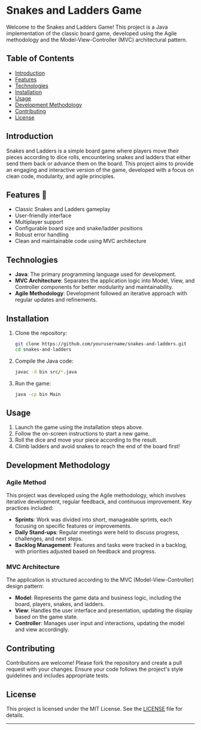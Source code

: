 # Snakes and Ladders Game

Welcome to the Snakes and Ladders Game! This project is a Java implementation of the classic board game, developed using the Agile methodology and the Model-View-Controller (MVC) architectural pattern.

## Table of Contents

- [Introduction](#introduction)
- [Features](#features)
- [Technologies](#technologies)
- [Installation](#installation)
- [Usage](#usage)
- [Development Methodology](#development-methodology)
- [Contributing](#contributing)
- [License](#license)

## Introduction

Snakes and Ladders is a simple board game where players move their pieces according to dice rolls, encountering snakes and ladders that either send them back or advance them on the board. This project aims to provide an engaging and interactive version of the game, developed with a focus on clean code, modularity, and agile principles.

## Features 🚀

- Classic Snakes and Ladders gameplay
- User-friendly interface
- Multiplayer support
- Configurable board size and snake/ladder positions
- Robust error handling
- Clean and maintainable code using MVC architecture

## Technologies

- **Java**: The primary programming language used for development.
- **MVC Architecture**: Separates the application logic into Model, View, and Controller components for better modularity and maintainability.
- **Agile Methodology**: Development followed an iterative approach with regular updates and refinements.

## Installation

1. Clone the repository:
    ```bash
    git clone https://github.com/yourusername/snakes-and-ladders.git
    cd snakes-and-ladders
    ```

2. Compile the Java code:
    ```bash
    javac -d bin src/*.java
    ```

3. Run the game:
    ```bash
    java -cp bin Main
    ```

## Usage

1. Launch the game using the installation steps above.
2. Follow the on-screen instructions to start a new game.
3. Roll the dice and move your piece according to the result.
4. Climb ladders and avoid snakes to reach the end of the board first!

## Development Methodology

### Agile Method

This project was developed using the Agile methodology, which involves iterative development, regular feedback, and continuous improvement. Key practices included:

- **Sprints**: Work was divided into short, manageable sprints, each focusing on specific features or improvements.
- **Daily Stand-ups**: Regular meetings were held to discuss progress, challenges, and next steps.
- **Backlog Management**: Features and tasks were tracked in a backlog, with priorities adjusted based on feedback and progress.

### MVC Architecture 

The application is structured according to the MVC (Model-View-Controller) design pattern:

- **Model**: Represents the game data and business logic, including the board, players, snakes, and ladders.
- **View**: Handles the user interface and presentation, updating the display based on the game state.
- **Controller**: Manages user input and interactions, updating the model and view accordingly.

## Contributing

Contributions are welcome! Please fork the repository and create a pull request with your changes. Ensure your code follows the project's style guidelines and includes appropriate tests.

## License

This project is licensed under the MIT License. See the [LICENSE](LICENSE) file for details.

---
